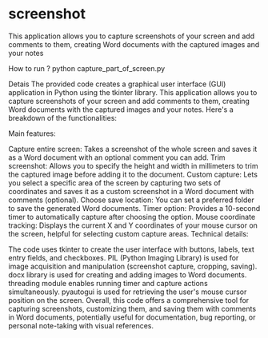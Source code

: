 # screenshot
This application allows you to capture screenshots of your screen and add comments to them, creating Word  documents with the captured images and your notes


How to run ?
python capture_part_of_screen.py

Detais
The provided code creates a graphical user interface (GUI) application in Python using the tkinter library.
 This application allows you to capture screenshots of your screen and add comments to them, creating Word
 documents with the captured images and your notes. Here's a breakdown of the functionalities:

Main features:

Capture entire screen: Takes a screenshot of the whole screen and saves it as a Word document with an optional comment you can add.
Trim screenshot: Allows you to specify the height and width in millimeters to trim the captured image before adding it to the document.
Custom capture: Lets you select a specific area of the screen by capturing two sets of coordinates and saves it as a custom screenshot in a Word document with comments (optional).
Choose save location: You can set a preferred folder to save the generated Word documents.
Timer option: Provides a 10-second timer to automatically capture after choosing the option.
Mouse coordinate tracking: Displays the current X and Y coordinates of your mouse cursor on the screen, helpful for selecting custom capture areas.
Technical details:

The code uses tkinter to create the user interface with buttons, labels, text entry fields, and checkboxes.
PIL (Python Imaging Library) is used for image acquisition and manipulation (screenshot capture, cropping, saving).
docx library is used for creating and adding images to Word documents.
threading module enables running timer and capture actions simultaneously.
pyautogui is used for retrieving the user's mouse cursor position on the screen.
Overall, this code offers a comprehensive tool for capturing screenshots, customizing them, and saving them with comments in Word documents, potentially useful for documentation, bug reporting, or personal note-taking with visual references.
